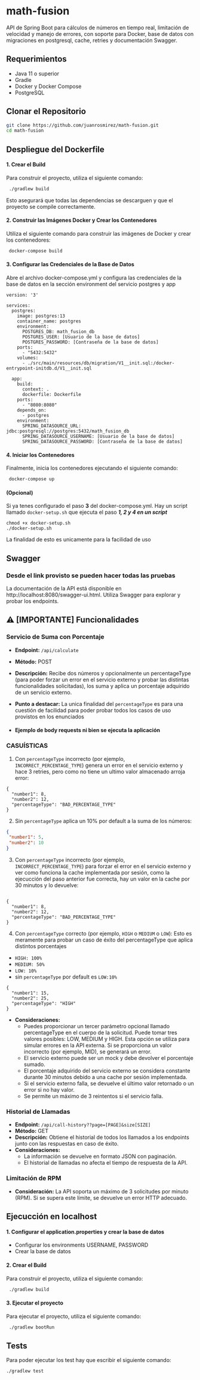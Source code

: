 # math-fusion

API de Spring Boot para cálculos de números en tiempo real, limitación de velocidad y manejo de errores, con soporte para Docker, base de datos con migraciones en postgresql, cache, retries y documentación Swagger.


## Requerimientos

- Java 11 o superior
- Gradle
- Docker y Docker Compose
- PostgreSQL

## Clonar el Repositorio

```bash
git clone https://github.com/juanrosmirez/math-fusion.git
cd math-fusion
```

## Despliegue del Dockerfile

#### 1. Crear el Build
Para construir el proyecto, utiliza el siguiente comando:

```bash
 ./gradlew build
```

Esto asegurará que todas las dependencias se descarguen y que el proyecto se compile correctamente.

#### 2. Construir las Imágenes Docker y Crear los Contenedores

Utiliza el siguiente comando para construir las imágenes de Docker y crear los contenedores:

```bash
 docker-compose build
```

#### 3. Configurar las Credenciales de la Base de Datos

Abre el archivo docker-compose.yml y configura las credenciales de la base de datos en la sección environment del servicio postgres y app

```
version: '3'

services:
  postgres:
    image: postgres:13
    container_name: postgres
    environment:
      POSTGRES_DB: math_fusion_db
      POSTGRES_USER: [Usuario de la base de datos]
      POSTGRES_PASSWORD: [Contraseña de la base de datos]
    ports:
      - "5432:5432"
    volumes:
      - ./src/main/resources/db/migration/V1__init.sql:/docker-entrypoint-initdb.d/V1__init.sql

  app:
    build:
      context: .
      dockerfile: Dockerfile
    ports:
      - "8080:8080"    
    depends_on:
      - postgres
    environment:
      SPRING_DATASOURCE_URL: jdbc:postgresql://postgres:5432/math_fusion_db
      SPRING_DATASOURCE_USERNAME: [Usuario de la base de datos]
      SPRING_DATASOURCE_PASSWORD: [Contraseña de la base de datos]
```


#### 4. Iniciar los Contenedores
Finalmente, inicia los contenedores ejecutando el siguiente comando:
```bash
 docker-compose up
```

#### (Opcional)
Si ya tenes configurado el paso **3** del docker-compose.yml. Hay un script llamado `docker-setup.sh` que ejecuta el paso ***1, 2 y 4 en un script***

```
chmod +x docker-setup.sh
./docker-setup.sh 
```

La finalidad de esto es unicamente para la facilidad de uso

## Swagger
### Desde el link provisto se pueden hacer todas las pruebas
La documentación de la API está disponible en http://localhost:8080/swagger-ui.html. Utiliza Swagger para explorar y probar los endpoints.

###

## ⚠ [IMPORTANTE] Funcionalidades 

### Servicio de Suma con Porcentaje
- **Endpoint:** `/api/calculate`
- **Método:** POST
- **Descripción:** Recibe dos números y opcionalmente un percentageType (para poder forzar un error en el servicio externo y probar las distintas funcionalidades solicitadas), los suma y aplica un porcentaje adquirido de un servicio externo.
- **Punto a destacar:** La unica finalidad del `percentageType` es para una cuestión de facilidad para poder probar todos los casos de uso provistos en los enunciados


- #### Ejemplo de body requests ni bien se ejecuta la aplicación

### CASUÍSTICAS

1. Con `percentageType` incorrecto (por ejemplo, `INCORRECT_PERCENTAGE_TYPE`) genera un error en el servicio externo y hace 3 retries, pero como no tiene un ultimo valor almacenado arroja error:
```
{
  "number1": 8,
  "number2": 12,
  "percentageType": "BAD_PERCENTAGE_TYPE"
}
```

2. Sin `percentageType` aplica un 10% por default a la suma de los números:
 ```json
{
  "number1": 5,
  "number2": 10
}
```

3. Con `percentageType` incorrecto (por ejemplo, `INCORRECT_PERCENTAGE_TYPE`) para forzar el error en el servicio externo y ver como funciona la cache implementada por sesión, como la ejecucción del paso anterior fue correcta, hay un valor en la cache por 30 minutos y lo devuelve:
```

{
  "number1": 8,
  "number2": 12,
  "percentageType": "BAD_PERCENTAGE_TYPE"
}
```

4. Con `percentageType` correcto (por ejemplo, `HIGH` o `MEDIUM` o `LOW`):
Esto es meramente para probar un caso de éxito del percentageType que aplica distintos porcentajes
- `HIGH: 100%` 
- `MEDIUM: 50%`
- `LOW: 10%`
- sin `percentageType` por default es `LOW:10%`
```
{
  "number1": 15,
  "number2": 25,
  "percentageType": "HIGH"
}
```
- **Consideraciones:**
  - Puedes proporcionar un tercer parámetro opcional llamado percentageType en el cuerpo de la solicitud. Puede tomar tres valores posibles: LOW, MEDIUM y HIGH. Esta opción se utiliza para simular errores en la API externa. Si se proporciona un valor incorrecto (por ejemplo, MID), se generará un error.
  - El servicio externo puede ser un mock y debe devolver el porcentaje sumado.
  - El porcentaje adquirido del servicio externo se considera constante durante 30 minutos debido a una cache por sesión implementada.
  - Si el servicio externo falla, se devuelve el último valor retornado o un error si no hay valor.
  - Se permite un máximo de 3 reintentos si el servicio falla.

### Historial de Llamadas

- **Endpoint:** `/api/call-history??page=[PAGE]&size[SIZE]`
- **Método:** GET
- **Descripción:** Obtiene el historial de todos los llamados a los endpoints junto con las respuestas en caso de éxito.
- **Consideraciones:**
  - La información se devuelve en formato JSON con paginación.
  - El historial de llamadas no afecta el tiempo de respuesta de la API.
  
  
### Limitación de RPM

- **Consideración:** La API soporta un máximo de 3 solicitudes por minuto (RPM). Si se supera este límite, se devuelve un error HTTP adecuado.

## Ejecucción en localhost

#### 1. Configurar el application.properties y crear la base de datos
- Configurar los environments USERNAME, PASSWORD
- Crear la base de datos


#### 2. Crear el Build
Para construir el proyecto, utiliza el siguiente comando:

```bash
 ./gradlew build
```

#### 3. Ejecutar  el proyecto
Para ejecutar el proyecto, utiliza el siguiente comando:

```bash
 ./gradlew bootRun
```


## Tests
Para poder ejecutar los test hay que escribir el siguiente comando:
```
./gradlew test
````


